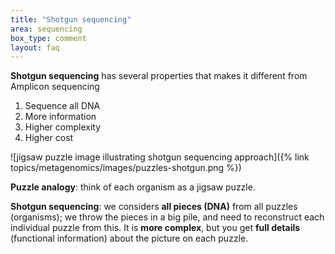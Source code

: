 ```yaml
---
title: "Shotgun sequencing"
area: sequencing
box_type: comment
layout: faq
---
```



**Shotgun sequencing** has several properties that makes it different from Amplicon sequencing

1. Sequence all DNA
2. More information
3. Higher complexity
4. Higher cost

![jigsaw puzzle image illustrating shotgun sequencing approach]({% link topics/metagenomics/images/puzzles-shotgun.png %}) <br>

**Puzzle analogy**: think of each organism as a jigsaw puzzle.

**Shotgun sequencing**: we considers **all pieces (DNA)** from all puzzles (organisms); we throw the pieces in a big pile, and need to reconstruct each individual puzzle from this. It is **more complex**, but you get **full details** (functional information) about the picture on each puzzle.

